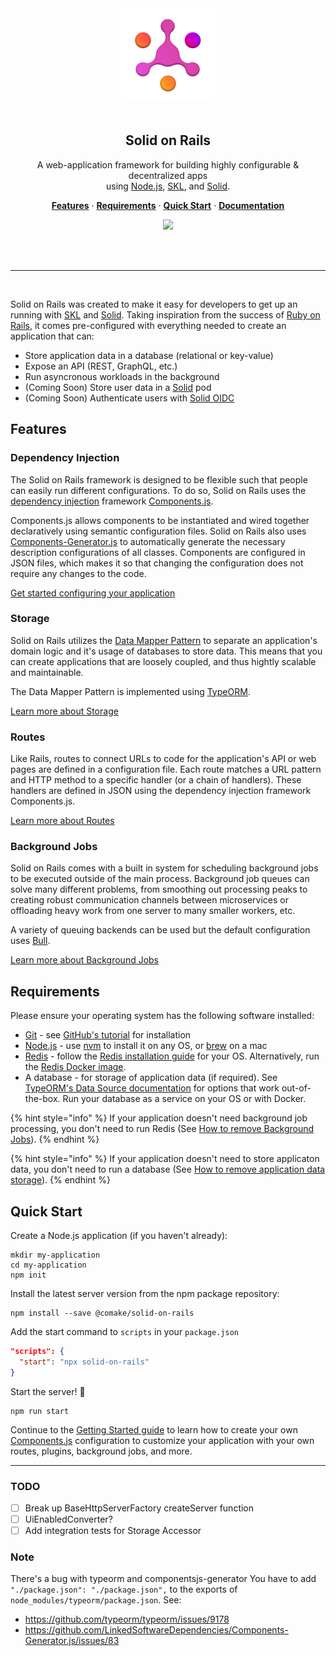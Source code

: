 <div align="center">
  <a href="https://github.com/comake/solid-on-rails">
    <img src="./resources/skl.svg" width="150" height="150">
  </a>
  <br/>
  <br/>
  <h2>Solid on Rails</h2>
  <p>
    A web-application framework for building highly configurable & decentralized apps <br/> using <a href="https://nodejs.org/">Node.js</a>, <a href="https://www.comake.io/skl">SKL</a>, and <a href="https://solidproject.org/">Solid</a>.
  </p>
  <p>
    <a href="#features"><strong>Features</strong></a> ·
    <a href="#requirements"><strong>Requirements</strong></a> ·
    <a href="#quick-start"><strong>Quick Start</strong></a> ·
    <a href="https://app.gitbook.com/s/Dbvw06OMs2fMDmC8CZep/"><strong>Documentation</strong></a>
  </p>
  <p>
    <a href="https://github.com/comake/solid-on-rails/actions/workflows/ci.yml">
      <img src="https://github.com/comake/solid-on-rails/actions/workflows/ci.yml/badge.svg">
    </a>
  </p>
  <br>
  <br>
</div>

---
<br/>

Solid on Rails was created to make it easy for developers to get up an running with [SKL](https://www.comake.io/skl) and [Solid](https://solidproject.org/). Taking inspiration from the success of [Ruby on Rails](https://rubyonrails.org/), it comes pre-configured with everything needed to create an application that can:

- Store application data in a database (relational or key-value)
- Expose an API (REST, GraphQL, etc.)
- Run asyncronous workloads in the background
- (Coming Soon) Store user data in a [Solid](https://solidproject.org/) pod
- (Coming Soon) Authenticate users with [Solid OIDC](https://solid.github.io/solid-oidc/)

## Features

### Dependency Injection

The Solid on Rails framework is designed to be flexible such that people can easily run different configurations. To do so, Solid on Rails uses the [dependency injection](https://martinfowler.com/articles/injection.html) framework [Components.js](https://componentsjs.readthedocs.io/). 

Components.js allows components to be instantiated and wired together declaratively using semantic configuration files. Solid on Rails also uses [Components-Generator.js](https://github.com/LinkedSoftwareDependencies/Components-Generator.js) to automatically generate the necessary description configurations of all classes. Components are configured in JSON files, which makes it so that changing the configuration does not require any changes to the code.

[Get started configuring your application](https://app.gitbook.com/s/Dbvw06OMs2fMDmC8CZep/guides/getting-started)

### Storage

Solid on Rails utilizes the [Data Mapper Pattern](https://en.wikipedia.org/wiki/Data\_mapper\_pattern) to separate an application's domain logic and it's usage of databases to store data. This means that you can create applications that are loosely coupled, and thus hightly scalable and maintainable.

The Data Mapper Pattern is implemented using [TypeORM](https://typeorm.io/).

[Learn more about Storage](https://app.gitbook.com/s/Dbvw06OMs2fMDmC8CZep/guides/storage)

### Routes

Like Rails, routes to connect URLs to code for the application's API or web pages are defined in a configuration file. Each route matches a URL pattern and HTTP method to a specific handler (or a chain of handlers). These handlers are defined in JSON using the dependency injection framework Components.js.

[Learn more about Routes](https://app.gitbook.com/s/Dbvw06OMs2fMDmC8CZep/guides/routes)

### Background Jobs

Solid on Rails comes with a built in system for scheduling background jobs to be executed outside of the main process. Background job queues can solve many different problems, from smoothing out processing peaks to creating robust communication channels between microservices or offloading heavy work from one server to many smaller workers, etc.

A variety of queuing backends can be used but the default configuration uses [Bull](https://optimalbits.github.io/bull/).

[Learn more about Background Jobs](https://app.gitbook.com/s/Dbvw06OMs2fMDmC8CZep/guides/background-jobs)

## Requirements 

Please ensure your operating system has the following software installed:
* [Git](https://git-scm.com/) - see [GitHub's tutorial](https://help.github.com/articles/set-up-git/) for installation
* [Node.js](https://nodejs.org/) - use [nvm](https://github.com/creationix/nvm) to install it on any OS, or [brew](https://brew.sh/) on a mac
* [Redis](https://redis.io/)  - follow the [Redis installation guide](https://redis.io/docs/getting-started/installation/) for your OS. Alternatively, run the [Redis Docker image](https://hub.docker.com/_/redis).
* A database - for storage of application data (if required). See [TypeORM's Data Source documentation](https://typeorm.io/data-source-options) for options that work out-of-the-box. Run your database as a service on your OS or with Docker.

{% hint style="info" %}
If your application doesn't need background job processing, you don't need to run Redis (See [How to remove Background Jobs](https://app.gitbook.com/s/Dbvw06OMs2fMDmC8CZep/guides/background-jobs#remove)).
{% endhint %}

{% hint style="info" %}
If your application doesn't need to store applicaton data, you don't need to run a database (See [How to remove application data storage](https://app.gitbook.com/s/Dbvw06OMs2fMDmC8CZep/guides/storage#remove)).
{% endhint %}

## Quick Start

Create a Node.js application (if you haven't already):
```
mkdir my-application
cd my-application
npm init
```

Install the latest server version from the npm package repository:

```
npm install --save @comake/solid-on-rails
```

Add the start command to `scripts` in your `package.json`

```json
"scripts": {
  "start": "npx solid-on-rails"
}
```

Start the server! 🚀
```
npm run start
```

Continue to the [Getting Started guide](https://app.gitbook.com/s/Dbvw06OMs2fMDmC8CZep/guides/getting-started) to learn how to create your own [Components.js](https://componentsjs.readthedocs.io/) configuration to customize your application with your own routes, plugins, background jobs, and more.

---

### TODO
 - [ ] Break up BaseHttpServerFactory createServer function
 - [ ] UiEnabledConverter?
 - [ ] Add integration tests for Storage Accessor

### Note
There's a bug with typeorm and componentsjs-generator
You have to add `"./package.json": "./package.json",` to the exports of `node_modules/typeorm/package.json`.
See:
- https://github.com/typeorm/typeorm/issues/9178
- https://github.com/LinkedSoftwareDependencies/Components-Generator.js/issues/83
